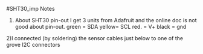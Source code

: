 #SHT30_imp
Notes
1) About SHT30 pin-out
  I get 3 units from Adafruit and the online doc is not good about pin-out.
  green = SDA
  yellow= SCL
  red.  = V+
  black = gnd

2)I connected (by soldering) the sensor cables just below to one of the grove I2C connectors
